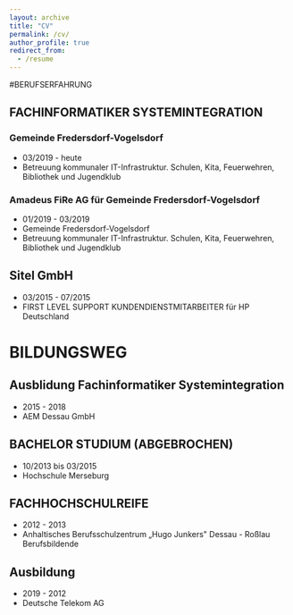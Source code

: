 ```yaml
---
layout: archive
title: "CV"
permalink: /cv/
author_profile: true
redirect_from:
  - /resume
---
```


#BERUFSERFAHRUNG
## FACHINFORMATIKER SYSTEMINTEGRATION
### Gemeinde Fredersdorf-Vogelsdorf
- 03/2019 - heute
- Betreuung kommunaler IT-Infrastruktur. Schulen, Kita, 
Feuerwehren, Bibliothek und Jugendklub
### Amadeus FiRe AG für Gemeinde Fredersdorf-Vogelsdorf 
- 01/2019 - 03/2019
- Gemeinde Fredersdorf-Vogelsdorf 
- Betreuung kommunaler IT-Infrastruktur. Schulen, Kita, 
Feuerwehren, Bibliothek und Jugendklub
## Sitel GmbH
- 03/2015 - 07/2015
- FIRST LEVEL SUPPORT KUNDENDIENSTMITARBEITER für HP Deutschland
# BILDUNGSWEG
## Ausblidung Fachinformatiker Systemintegration
- 2015 - 2018
- AEM Dessau GmbH
## BACHELOR STUDIUM (ABGEBROCHEN)
-  10/2013 bis 03/2015
- Hochschule Merseburg
## FACHHOCHSCHULREIFE
- 2012 - 2013
- Anhaltisches Berufsschulzentrum „Hugo Junkers" Dessau - Roßlau Berufsbildende 
## Ausbildung
- 2019 - 2012
- Deutsche Telekom AG

